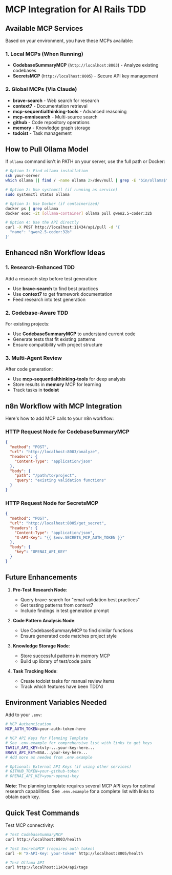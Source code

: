 # MCP Integration for AI Rails TDD

## Available MCP Services

Based on your environment, you have these MCPs available:

### 1. **Local MCPs** (When Running)
- **CodebaseSummaryMCP** (`http://localhost:8003`) - Analyze existing codebases
- **SecretsMCP** (`http://localhost:8005`) - Secure API key management

### 2. **Global MCPs** (Via Claude)
- **brave-search** - Web search for research
- **context7** - Documentation retrieval
- **mcp-sequentialthinking-tools** - Advanced reasoning
- **mcp-omnisearch** - Multi-source search
- **github** - Code repository operations
- **memory** - Knowledge graph storage
- **todoist** - Task management

## How to Pull Ollama Model

If `ollama` command isn't in PATH on your server, use the full path or Docker:

```bash
# Option 1: Find ollama installation
ssh your-server
which ollama || find / -name ollama 2>/dev/null | grep -E "bin/ollama$"

# Option 2: Use systemctl (if running as service)
sudo systemctl status ollama

# Option 3: Use Docker (if containerized)
docker ps | grep ollama
docker exec -it [ollama-container] ollama pull qwen2.5-coder:32b

# Option 4: Use the API directly
curl -X POST http://localhost:11434/api/pull -d '{
  "name": "qwen2.5-coder:32b"
}'
```

## Enhanced n8n Workflow Ideas

### 1. **Research-Enhanced TDD**
Add a research step before test generation:
- Use **brave-search** to find best practices
- Use **context7** to get framework documentation
- Feed research into test generation

### 2. **Codebase-Aware TDD**
For existing projects:
- Use **CodebaseSummaryMCP** to understand current code
- Generate tests that fit existing patterns
- Ensure compatibility with project structure

### 3. **Multi-Agent Review**
After code generation:
- Use **mcp-sequentialthinking-tools** for deep analysis
- Store results in **memory** MCP for learning
- Track tasks in **todoist**

## n8n Workflow with MCP Integration

Here's how to add MCP calls to your n8n workflow:

### HTTP Request Node for CodebaseSummaryMCP
```json
{
  "method": "POST",
  "url": "http://localhost:8003/analyze",
  "headers": {
    "Content-Type": "application/json"
  },
  "body": {
    "path": "/path/to/project",
    "query": "existing validation functions"
  }
}
```

### HTTP Request Node for SecretsMCP
```json
{
  "method": "POST",
  "url": "http://localhost:8005/get_secret",
  "headers": {
    "Content-Type": "application/json",
    "X-API-Key": "{{ $env.SECRETS_MCP_AUTH_TOKEN }}"
  },
  "body": {
    "key": "OPENAI_API_KEY"
  }
}
```

## Future Enhancements

1. **Pre-Test Research Node**: 
   - Query brave-search for "email validation best practices"
   - Get testing patterns from context7
   - Include findings in test generation prompt

2. **Code Pattern Analysis Node**:
   - Use CodebaseSummaryMCP to find similar functions
   - Ensure generated code matches project style

3. **Knowledge Storage Node**:
   - Store successful patterns in memory MCP
   - Build up library of test/code pairs

4. **Task Tracking Node**:
   - Create todoist tasks for manual review items
   - Track which features have been TDD'd

## Environment Variables Needed

Add to your `.env`:

```bash
# MCP Authentication
MCP_AUTH_TOKEN=your-auth-token-here

# MCP API Keys for Planning Template
# See .env.example for comprehensive list with links to get keys
TAVILY_API_KEY=tvly-...your-key-here...
BRAVE_API_KEY=BSA...your-key-here...
# Add more as needed from .env.example

# Optional: External API Keys (if using other services)
# GITHUB_TOKEN=your-github-token
# OPENAI_API_KEY=your-openai-key
```

**Note**: The planning template requires several MCP API keys for optimal research capabilities. See `.env.example` for a complete list with links to obtain each key.

## Quick Test Commands

Test MCP connectivity:

```bash
# Test CodebaseSummaryMCP
curl http://localhost:8003/health

# Test SecretsMCP (requires auth token)
curl -H "X-API-Key: your-token" http://localhost:8005/health

# Test Ollama API
curl http://localhost:11434/api/tags
```